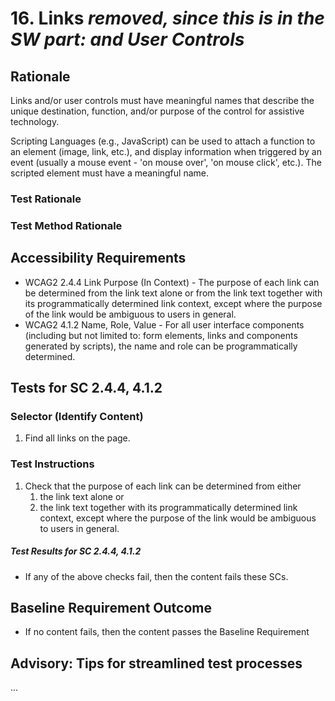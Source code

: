 # 16. Links *removed, since this is in the SW part: and User Controls*
## Rationale
Links and/or user controls must have meaningful names that describe the unique destination, function, and/or purpose of the control for assistive technology.

Scripting Languages (e.g., JavaScript) can be used to attach a function to an element (image, link, etc.), and display information when triggered by an event (usually a mouse event - 'on mouse over', 'on mouse click', etc.). The scripted element must have a meaningful name.


### Test Rationale

### Test Method Rationale

## Accessibility Requirements
* WCAG2 2.4.4 Link Purpose (In Context) - The purpose of each link can be determined from the link text alone or from the link text together with its programmatically determined link context, except where the purpose of the link would be ambiguous to users in general.
* WCAG2 4.1.2 Name, Role, Value - For all user interface components (including but not limited to: form elements, links and components generated by scripts), the name and role can be programmatically determined.

## Tests for SC 2.4.4, 4.1.2
### Selector (Identify Content)
1. Find all links on the page.

### Test Instructions
1. Check that the purpose of each link can be determined from either
   1. the link text alone or 
   1. the link text together with its programmatically determined link context, except where the purpose of the link would be ambiguous to users in general.

##### Test Results for SC 2.4.4, 4.1.2
* If any of the above checks fail, then the content fails these SCs.

## Baseline Requirement Outcome
* If no content fails, then the content passes the Baseline Requirement


## Advisory: Tips for streamlined test processes
...
